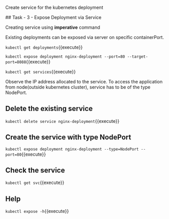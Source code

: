 Create service for the kubernetes deployment

## Task - 3 - Expose Deployment via Service

Creating service using **imperative** command

Existing deployments can be exposed via server on specific containerPort.

`kubectl get deployments`{{execute}}

`kubectl expose deployment nginx-deployment --port=80 --target-port=8088`{{execute}}

`kubectl get services`{{execute}}

Observe the IP address allocated to the service.
To access the application from node(outside kubernetes cluster), service has to be of the type NodePort.

## Delete the existing service
`kubectl delete service nginx-deployment`{{execute}}

## Create the service with type NodePort
`kubectl expose deployment nginx-deployment --type=NodePort --port=80`{{execute}}

## Check the service

`kubectl get svc`{{execute}}

## Help
`kubectl expose -h`{{execute}}



